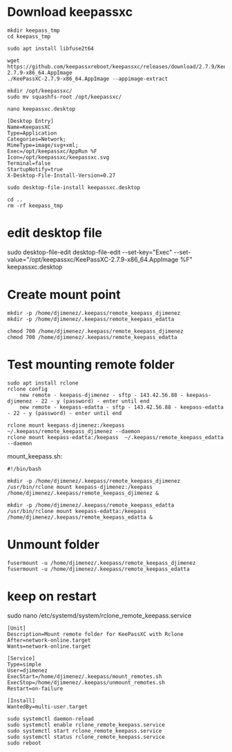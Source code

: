 # Download keepassxc
```
mkdir keepass_tmp
cd keepass_tmp
```
```
sudo apt install libfuse2t64

wget https://github.com/keepassxreboot/keepassxc/releases/download/2.7.9/KeePassXC-2.7.9-x86_64.AppImage
./KeePassXC-2.7.9-x86_64.AppImage --appimage-extract

mkdir /opt/keepassxc/
sudo mv squashfs-root /opt/keepassxc/

nano keepassxc.desktop
```

```
[Desktop Entry]
Name=KeepassXC
Type=Application
Categories=Network;
MimeType=image/svg+xml;
Exec=/opt/keepassxc/AppRun %F
Icon=/opt/keepassxc/keepassxc.svg
Terminal=false
StartupNotify=true
X-Desktop-File-Install-Version=0.27
```

```
sudo desktop-file-install keepassxc.desktop

cd ..
rm -rf keepass_tmp
```

# edit desktop file
sudo desktop-file-edit desktop-file-edit --set-key="Exec" --set-value="/opt/keepassxc/KeePassXC-2.7.9-x86_64.AppImage %F" keepassxc.desktop

# Create mount point
```
mkdir -p /home/djimenez/.keepass/remote_keepass_djimenez
mkdir -p /home/djimenez/.keepass/remote_keepass_edatta

chmod 700 /home/djimenez/.keepass/remote_keepass_djimenez
chmod 700 /home/djimenez/.keepass/remote_keepass_edatta
```
# Test mounting remote folder
```
sudo apt install rclone
rclone config
    new remote - keepass-djimenez - sftp - 143.42.56.88 - keepass-djimenez - 22 - y (password) - enter until end
    new remote - keepass-edatta - sftp - 143.42.56.88 - keepass-edatta - 22 - y (password) - enter until end

rclone mount keepass-djimenez:/keepass  ~/.keepass/remote_keepass_djimenez --daemon
rclone mount keepass-edatta:/keepass  ~/.keepass/remote_keepass_edatta --daemon
```

mount_keepass.sh:
```
#!/bin/bash

mkdir -p /home/djimenez/.keepass/remote_keepass_djimenez
/usr/bin/rclone mount keepass-djimenez:/keepass /home/djimenez/.keepass/remote_keepass_djimenez &

mkdir -p /home/djimenez/.keepass/remote_keepass_edatta
/usr/bin/rclone mount keepass-edatta:/keepass /home/djimenez/.keepass/remote_keepass_edatta &
```


# Unmount folder
```
fusermount -u /home/djimenez/.keepass/remote_keepass_djimenez
fusermount -u /home/djimenez/.keepass/remote_keepass_edatta
```
# keep on restart

sudo nano /etc/systemd/system/rclone_remote_keepass.service

```
[Unit]
Description=Mount remote folder for KeePassXC with Rclone
After=network-online.target
Wants=network-online.target

[Service]
Type=simple
User=djimenez
ExecStart=/home/djimenez/.keepass/mount_remotes.sh
ExecStop=/home/djimenez/.keepass/unmount_remotes.sh
Restart=on-failure

[Install]
WantedBy=multi-user.target
```
```
sudo systemctl daemon-reload
sudo systemctl enable rclone_remote_keepass.service
sudo systemctl start rclone_remote_keepass.service
sudo systemctl status rclone_remote_keepass.service
sudo reboot
```
